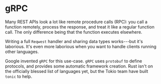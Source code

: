 # gRPC

Many REST APIs look a lot like remote procedure calls (RPC): you call a function remotely, process the response, and treat it like a regular function call. The only difference being that the function executes elsewhere.

Writing a full `Reqwest` handler and sharing data types works---but it's laborious. It's even more laborious when you want to handle clients running other languages.

Google invented `gRPC` for this use-case. `gRPC` uses `protobuf` to define protocols, and provides some automatic framework creation. Rust isn't on the officially blessed list of languages yet, but the Tokio team have built `tonic` to help.